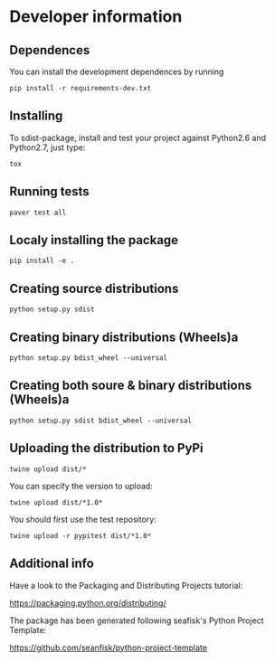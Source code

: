 # Developer information

## Dependences

You can install the development dependences by running

```
pip install -r requirements-dev.txt
```

## Installing

To sdist-package, install and test your project against Python2.6 and Python2.7, just type:
```
tox
```

## Running tests

```
paver test all
```

## Localy installing the package

```
pip install -e .
```

## Creating source distributions

```
python setup.py sdist
```

## Creating binary distributions (Wheels)a

```
python setup.py bdist_wheel --universal
```

## Creating both soure & binary distributions (Wheels)a

```
python setup.py sdist bdist_wheel --universal
```

## Uploading the distribution to PyPi

```
twine upload dist/*
```

You can specify the version to upload:

```
twine upload dist/*1.0*
```

You should first use the test repository:

```
twine upload -r pypitest dist/*1.0*
```

## Additional info

Have a look to the Packaging and Distributing Projects tutorial:

https://packaging.python.org/distributing/

The package has been generated following seafisk's Python Project Template:

https://github.com/seanfisk/python-project-template

